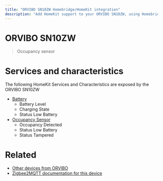 ```yaml
---
title: "ORVIBO SN10ZW Homebridge/HomeKit integration"
description: "Add HomeKit support to your ORVIBO SN10ZW, using Homebridge, Zigbee2MQTT and homebridge-z2m."
---
```

<!---
This file has been GENERATED using src/docgen/docgen.ts
DO NOT EDIT THIS FILE MANUALLY!
-->
# ORVIBO SN10ZW
> Occupancy sensor


# Services and characteristics
The following HomeKit Services and Characteristics are exposed by
the ORVIBO SN10ZW

* [Battery](../../battery.md)
  * Battery Level
  * Charging State
  * Status Low Battery
* [Occupancy Sensor](../../sensors.md)
  * Occupancy Detected
  * Status Low Battery
  * Status Tampered


# Related
* [Other devices from ORVIBO](../index.md#orvibo)
* [Zigbee2MQTT documentation for this device](https://www.zigbee2mqtt.io/devices/SN10ZW.html)